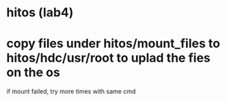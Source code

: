 # hitos (lab4)

# copy files under hitos/mount_files to hitos/hdc/usr/root to uplad the fies on the os

if mount failed, try more times with same cmd
